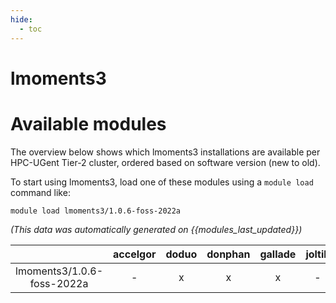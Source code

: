 ```yaml
---
hide:
  - toc
---
```


lmoments3
=========

# Available modules


The overview below shows which lmoments3 installations are available per HPC-UGent Tier-2 cluster, ordered based on software version (new to old).

To start using lmoments3, load one of these modules using a `module load` command like:

```shell
module load lmoments3/1.0.6-foss-2022a
```

*(This data was automatically generated on {{modules_last_updated}})*  

| |accelgor|doduo|donphan|gallade|joltik|shinx|skitty|
| :---: | :---: | :---: | :---: | :---: | :---: | :---: | :---: |
|lmoments3/1.0.6-foss-2022a|-|x|x|x|-|-|-|
